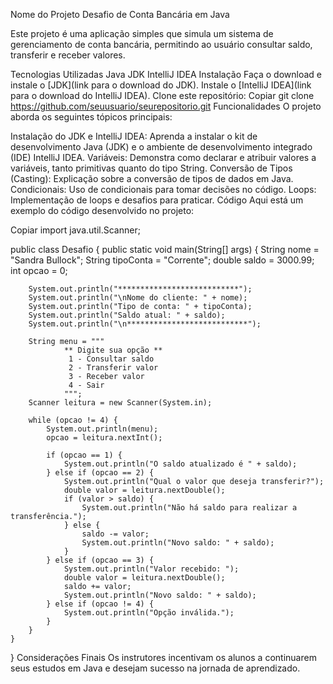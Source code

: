 Nome do Projeto
Desafio de Conta Bancária em Java

Este projeto é uma aplicação simples que simula um sistema de gerenciamento de conta bancária, permitindo ao usuário consultar saldo, transferir e receber valores.

Tecnologias Utilizadas
Java
JDK
IntelliJ IDEA
Instalação
Faça o download e instale o [JDK](link para o download do JDK).
Instale o [IntelliJ IDEA](link para o download do IntelliJ IDEA).
Clone este repositório:
Copiar
git clone https://github.com/seuusuario/seurepositorio.git
Funcionalidades
O projeto aborda os seguintes tópicos principais:

Instalação do JDK e IntelliJ IDEA: Aprenda a instalar o kit de desenvolvimento Java (JDK) e o ambiente de desenvolvimento integrado (IDE) IntelliJ IDEA.
Variáveis: Demonstra como declarar e atribuir valores a variáveis, tanto primitivas quanto do tipo String.
Conversão de Tipos (Casting): Explicação sobre a conversão de tipos de dados em Java.
Condicionais: Uso de condicionais para tomar decisões no código.
Loops: Implementação de loops e desafios para praticar.
Código
Aqui está um exemplo do código desenvolvido no projeto:

Copiar
import java.util.Scanner;

public class Desafio {
    public static void main(String[] args) {
        String nome = "Sandra Bullock";
        String tipoConta = "Corrente";
        double saldo = 3000.99;
        int opcao = 0;

        System.out.println("***************************");
        System.out.println("\nNome do cliente: " + nome);
        System.out.println("Tipo de conta: " + tipoConta);
        System.out.println("Saldo atual: " + saldo);
        System.out.println("\n***************************");

        String menu = """
                ** Digite sua opção **
                 1 - Consultar saldo
                 2 - Transferir valor
                 3 - Receber valor
                 4 - Sair
                """;
        Scanner leitura = new Scanner(System.in);

        while (opcao != 4) {
            System.out.println(menu);
            opcao = leitura.nextInt();

            if (opcao == 1) {
                System.out.println("O saldo atualizado é " + saldo);
            } else if (opcao == 2) {
                System.out.println("Qual o valor que deseja transferir?");
                double valor = leitura.nextDouble();
                if (valor > saldo) {
                    System.out.println("Não há saldo para realizar a transferência.");
                } else {
                    saldo -= valor;
                    System.out.println("Novo saldo: " + saldo);
                }
            } else if (opcao == 3) {
                System.out.println("Valor recebido: ");
                double valor = leitura.nextDouble();
                saldo += valor;
                System.out.println("Novo saldo: " + saldo);
            } else if (opcao != 4) {
                System.out.println("Opção inválida.");
            }
        }
    }
}
Considerações Finais
Os instrutores incentivam os alunos a continuarem seus estudos em Java e desejam sucesso na jornada de aprendizado.
